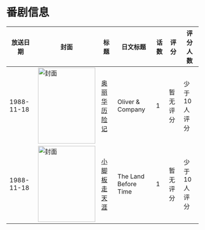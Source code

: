 # 番剧信息

|放送日期|封面|标题|日文标题|话数|评分|评分人数|
|---|---|---|---|---|---|---|
|1988-11-18|<img src="https://lain.bgm.tv/pic/cover/c/63/e7/66240_7bc1C.jpg" alt="封面" style="width:150px;height:200px;object-fit:cover;">|[奥丽华历险记](https://bangumi.tv/subject/66240)|Oliver & Company|1|暂无评分|少于10人评分|
|1988-11-18|<img src="https://lain.bgm.tv/pic/cover/c/0d/6a/113262_xuyMX.jpg" alt="封面" style="width:150px;height:200px;object-fit:cover;">|[小脚板走天涯](https://bangumi.tv/subject/113262)|The Land Before Time|1|暂无评分|少于10人评分|
